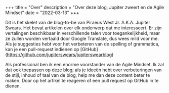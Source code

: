 +++
title = "Over"
description = "Over deze blog, Jupiter zweert en de Agile Mindset"
date = "2022-03-13"
+++

Dit is het skelet van de blog-to-be van Piraeus West Jr. A.K.A. Jupiter Swears. Het bevat artikelen over elk onderwerp dat me interesseert. Er zijn vertalingen beschikbaar in verschillende talen voor toegankelijkheid, maar ze zullen worden vertaald door Google Translate, dus wees mild voor me. Als je suggesties hebt voor het verbeteren van de spelling of grammatica, kan je een pull-request indienen op [GitHub] (https://github.com/jupiterswears/jupiterswearblog)

Als professional ben ik een enorme voorstander van de Agile Mindset. Ik zal dat ook toepassen op deze blog; als je ideeën hebt over verbeteringen van de stijl, inhoud of taal van de blog, help me dan deze content beter te maken. Door op het artikel te reageren of een pull request op GitHub in te dienen.

